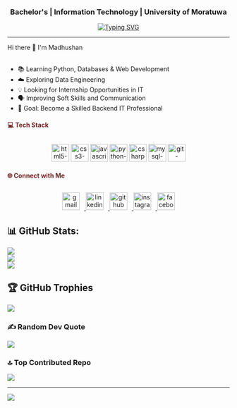 <!--Profile Pic (Optional) -->
<!-- <p align="center">
  <img src="https://i.ibb.co/some-image.jpg" width="200px" style="border-radius: 50%;">
</p> -->
<h3 align="center">Bachelor's | Information Technology | University of Moratuwa</h3>



<p align="center">
  <a href="https://github.com/01-Madhu">
    <img src="https://readme-typing-svg.demolab.com?font=Fira+Code&weight=600&pause=1000&color=B82132&center=true&vCenter=true&width=440&lines=Hi+I'm+Madhushan+Sangaralingam;IT+Undergraduate+@+UOM;Future+Tech+Entrepreneur" alt="Typing SVG" />
  </a>
</p>


---

Hi there 👋 I'm Madhushan<br><br>
- 📚 Learning Python, Databases & Web Development
- ☁️ Exploring Data Engineering
- 💡 Looking for Internship Opportunities in IT
- 🗣️ Improving Soft Skills and Communication
- 🎯 Goal: Become a Skilled Backend IT Professional


<h4 style="color: #722323;">💻 Tech Stack</h4>

##
  <p style="text-align: center;"><img title="HTML5"
      src="https://cdn.jsdelivr.net/gh/devicons/devicon/icons/html5/html5-original.svg"
      alt="html5-original.svg" width="40" height="40"> <img title="CSS3"
      src="https://cdn.jsdelivr.net/gh/devicons/devicon/icons/css3/css3-original.svg"
      alt="css3-original.svg" width="40" height="40"> <img title="JavaScript"
      src="https://cdn.jsdelivr.net/gh/devicons/devicon/icons/javascript/javascript-original.svg"
      alt="javascript-original.svg" width="40" height="40"> <img title="Python"
      src="https://cdn.jsdelivr.net/gh/devicons/devicon/icons/python/python-original.svg"
      alt="python-original.svg" width="40" height="40"> <img title="C#"
      src="https://cdn.jsdelivr.net/gh/devicons/devicon/icons/csharp/csharp-original.svg"
      alt="csharp-original.svg" width="40" height="40"> <img title="MySQL"
      src="https://cdn.jsdelivr.net/gh/devicons/devicon/icons/mysql/mysql-original.svg"
      alt="mysql-original.svg" width="40" height="40"> <img title="Git"
      src="https://cdn.jsdelivr.net/gh/devicons/devicon/icons/git/git-original.svg"
      alt="git-original.svg" width="40" height="40"></p>
  
  
  <h4 style="color: #722323;">🌐 Connect with Me</h4>

  ##
  <p style="text-align: center;">

  <!-- Gmail (Email) -->
  <a href="mailto:sangaralingammadhushan@gmail.com" target="_blank" rel="noreferrer noopener">
    <img title="Email" src="https://img.icons8.com/color/48/gmail-new.png" alt="gmail" width="40" height="40" style="margin-right: 10px;">
  </a>

  <!-- LinkedIn -->
  <a href="https://linkedin.com/in/madhushansangaralingam" target="_blank" rel="noreferrer noopener">
    <img title="LinkedIn" src="https://img.icons8.com/color/48/linkedin.png" alt="linkedin" width="40" height="40" style="margin-right: 10px;">
  </a>

  <!-- GitHub -->
  <a href="https://github.com/01-Madhu" target="_blank" rel="noreferrer noopener">
    <img title="GitHub" src="https://img.icons8.com/ios-glyphs/48/github.png" alt="github" width="40" height="40" style="margin-right: 10px;">
  </a>

  <!-- Instagram -->
  <a href="https://www.instagram.com/madhushan_sangaralingam" target="_blank" rel="noreferrer noopener">
    <img title="Instagram" src="https://img.icons8.com/color/48/instagram-new--v1.png" alt="instagram" width="40" height="40" style="margin-right: 10px;">
  </a>

  <!-- Facebook -->
  <a href="https://www.facebook.com/Madhushan%20Sangaralingam" target="_blank" rel="noreferrer noopener">
    <img title="Facebook" src="https://img.icons8.com/color/48/facebook-new.png" alt="facebook" width="40" height="40">
  </a>

</p>

        

  
## 📊 GitHub Stats:
![](https://github-readme-stats.vercel.app/api?username=01-Madhu&theme=react&hide_border=false&include_all_commits=true&count_private=false)<br/>
![](https://nirzak-streak-stats.vercel.app/?user=01-Madhu&theme=react&hide_border=false)<br/>
![](https://github-readme-stats.vercel.app/api/top-langs/?username=01-Madhu&theme=react&hide_border=false&include_all_commits=true&count_private=false&layout=compact)

## 🏆 GitHub Trophies
![](https://github-profile-trophy.vercel.app/?username=01-Madhu&theme=react&no-frame=false&no-bg=true&margin-w=4)

### ✍️ Random Dev Quote
![](https://quotes-github-readme.vercel.app/api?type=horizontal&theme=dark)

### 🔝 Top Contributed Repo
![](https://github-contributor-stats.vercel.app/api?username=01-Madhu&limit=5&theme=react&combine_all_yearly_contributions=true)

---
[![](https://visitcount.itsvg.in/api?id=01-Madhu&icon=0&color=0)](https://visitcount.itsvg.in)

<!-- Proudly created with GPRM ( https://gprm.itsvg.in ) -->
